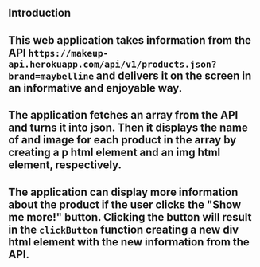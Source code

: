 ## Introduction

## This web application takes information from the API `https://makeup-api.herokuapp.com/api/v1/products.json?brand=maybelline` and delivers it on the screen in an informative and enjoyable way.

## The application fetches an array from the API and turns it into json. Then it displays the name of and image for each product in the array by creating a p html element and an img html element, respectively.

## The application can display more information about the product if the user clicks the "Show me more!" button. Clicking the button will result in the `clickButton` function creating a new div html element with the new information from the API.